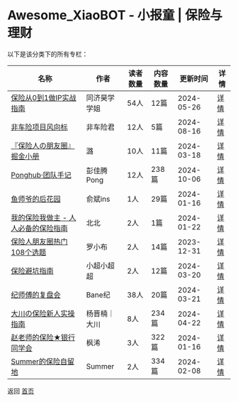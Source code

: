 # Awesome_XiaoBOT - 小报童 | 保险与理财

以下是该分类下的所有专栏：

| 名称 | 作者 | 读者数量 | 内容数量 | 更新时间 | 详情 |
|------|------|----------|----------|----------|------|
| [保险从0到1做IP实战指南](https://xiaobot.net/p/fhxhxuo01?refer=0b133df9-27dc-423b-8101-639049001c13) | 同济昊学学姐 | 54人 | 12篇 |  2024-05-26 | [详情](data/fhxhxuo01.md) |
| [非车险项目风向标](https://xiaobot.net/p/Baoxian666?refer=0b133df9-27dc-423b-8101-639049001c13) | 非车险君 | 12人 | 5篇 |  2024-08-16 | [详情](data/Baoxian666.md) |
| [『保险人の朋友圈』掘金小册](https://xiaobot.net/p/baoxianrendepyq?refer=0b133df9-27dc-423b-8101-639049001c13) | 潞 | 10人 | 11篇 |  2024-03-18 | [详情](data/baoxianrendepyq.md) |
| [Ponghub·团队手记](https://xiaobot.net/p/2294883957?refer=0b133df9-27dc-423b-8101-639049001c13) | 彭佳腾Pong | 12人 | 238篇 |  2024-10-06 | [详情](data/2294883957.md) |
| [鱼师爷的后花园](https://xiaobot.net/p/ysymdrt?refer=0b133df9-27dc-423b-8101-639049001c13) | 俞斌ins | 1人 | 29篇 |  2024-01-16 | [详情](data/ysymdrt.md) |
| [我的保险我做主 - 人人必备的保险指南](https://xiaobot.net/p/baoxiandiy?refer=0b133df9-27dc-423b-8101-639049001c13) | 北北 | 2人 | 1篇 |  2024-01-22 | [详情](data/baoxiandiy.md) |
| [保险人朋友圈热门108个选题](https://xiaobot.net/p/bxdyk?refer=0b133df9-27dc-423b-8101-639049001c13) | 罗小布 | 2人 | 14篇 |  2023-12-31 | [详情](data/bxdyk.md) |
| [保险避坑指南](https://xiaobot.net/p/xtc2024?refer=0b133df9-27dc-423b-8101-639049001c13) | 小超小超超 | 2人 | 12篇 |  2024-03-20 | [详情](data/xtc2024.md) |
| [纪师傅的复盘会](https://xiaobot.net/p/jishifu?refer=0b133df9-27dc-423b-8101-639049001c13) | Bane纪 | 38人 | 20篇 |  2024-03-21 | [详情](data/jishifu.md) |
| [大川の保险新人实操指南](https://xiaobot.net/p/ginyang0908?refer=0b133df9-27dc-423b-8101-639049001c13) | 杨晋楠｜大川 | 8人 | 234篇 |  2024-04-22 | [详情](data/ginyang0908.md) |
| [赵老师的保险★银行同学会](https://xiaobot.net/p/95533?refer=0b133df9-27dc-423b-8101-639049001c13) | 枫浠 | 3人 | 322篇 |  2024-01-16 | [详情](data/95533.md) |
| [Summer的保险自留地](https://xiaobot.net/p/baoxianxiaozhuz?refer=0b133df9-27dc-423b-8101-639049001c13) | Summer | 2人 | 334篇 |  2024-02-08 | [详情](data/baoxianxiaozhuz.md) |


返回 [首页](../README.md)
